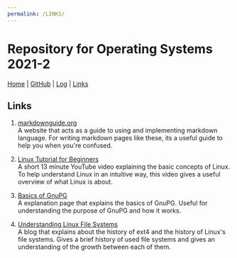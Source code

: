 ```yaml
---
permalink: /LINKS/
---
```


# Repository for Operating Systems 2021-2

[Home](https://koningmalik.github.io/os212/) | [GitHub](https://github.com/KoningMalik/os212) | [Log](TXT/mylog.txt) | [Links](links.md)

## Links

1. [markdownguide.org](https://www.markdownguide.org/) <br>
   A website that acts as a guide to using and implementing markdown language. For writing markdown pages like these, its a useful guide to help you when you're confused.
   
2. [Linux Tutorial for Beginners](https://www.youtube.com/watch?v=BMGixkvJ-6w&ab_channel=bai) <br>
   A short 13 minute YouTube video explaining the basic concepts of Linux. To help understand Linux in an intuitive way, this video gives a useful overview of what Linux is about.

3. [Basics of GnuPG](https://www.thegeekstuff.com/2012/10/gnupg-basics/) <br>
   A explanation page that explains the basics of GnuPG. Useful for understanding the purpose of GnuPG and how it works.
   
4. [Understanding Linux File Systems](https://opensource.com/article/18/4/ext4-filesystem) <br>
   A blog that explains about the history of ext4 and the history of Linux's file systems. Gives a brief history of used file systems and gives an understanding of the growth between each of them.
